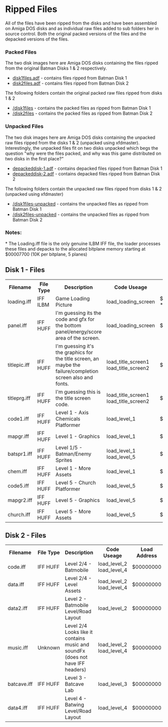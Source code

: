 # Ripped Files
All of the files have been ripped from the disks and have been assembled on Amiga DOS disks and as individual raw files added to sub folders her in source control. Both the original packed versions of the files and the depacked versions of the files.

### Packed Files
The two disk images here are Amiga DOS disks containing the files ripped from the original Batman Disks 1 & 2 respectively.
 - [disk1files.adf](./disk1files.adf) - contains files ripped from Batman Disk 1
 - [disk2files.adf](./disk2files.adf) - contains files ripped from Batman Disk 2 

The following folders contain the original packed raw files ripped from disks 1 & 2
 - [/disk1files](./disk1files/) - contains the packed files as ripped from Batman Disk 1
 - [/disk2files](./disk2files/) - contains the packed files as ripped from Batman Disk 2

### Unpacked Files
The two disk images here are Amiga DOS disks containing the unpacked raw files ripped from the disks 1 & 2 (unpacked using xfdmaster). Interestingly, the unpacked files fit on two disks unpacked which begs the question "why were the files packed, and why was this game distributed on two disks in the first place?"
- [depackeddisk-1.adf](./depackeddisk-1.adf) - contains depacked files ripped from Batman Disk 1
- [depackeddisk-2.adf](./depackeddisk-2.adf) - contains depacked files ripped from Batman Disk 2

The following folders contain the unpacked raw files ripped from disks 1 & 2 (unpacked using xfdmaster)
 - [/disk1files-unpacked](./disk1files-unpacked/) - contains the unpacked files as ripped from Batman Disk 1
 - [/disk2files-unpacked](./disk2files-unpacked/) - contains the unpacked files as ripped from Batman Disk 2 




### Notes:
\* The Loading.iff file is the only genuine ILBM IFF file, the loader processes these files and depacks to the allocated bitplane memory starting at $00007700 (10K per bitplane, 5 planes)

## Disk 1 - Files
<table>
<tr>
    <th>Filename</th><th>File Type</th><th>Description</th><th>Code Useage</th><th>Load Address</th>
</tr>
<tr>
    <td>loading.iff</td><td>IFF ILBM</td><td>Game Loading Picture</td><td>load_loading_screen</td><td>$00007700 *</td>
</tr>
<tr>
    <td>panel.iff</td><td>IFF HUFF</td><td>I'm guessing its the code and gfx for the bottom panel/energy/score area of the screen.</td><td>load_loading_screen</td><td>$0007C7FC </td>
</tr>
<tr>
    <td>titlepic.iff</td><td>IFF HUFF</td><td>I'm guessing it's the graphics for the title screen, an maybe the failure/completion screen also and fonts.</td><td>load_title_screen1 <br/> load_title_screen2</td><td>$00000000</td>
</tr>
<tr>
    <td>titleprg.iff</td><td>IFF HUFF</td><td>I'm guessing this is the title screen code.</td><td>load_title_screen1 <br/> load_title_screen2</td><td>$00000000</td>
</tr>
<tr>
    <td>code1.iff</td><td>IFF HUFF</td><td>Level 1 - Axis Chemicals Platformer</td><td>load_level_1</td><td>$00000000</td>
</tr>
<tr>
    <td>mapgr.iff</td><td>IFF HUFF</td><td>Level 1 - Graphics</td><td>load_level_1</td><td>$00000000</td>
</tr>
<tr>
    <td>batspr1.iff</td><td>IFF HUFF</td><td> Level 1/5 - Batman/Enemy Sprites</td><td>load_level_1 <br/> load_level_5</td><td>$00000000</td>
</tr>
<tr>
    <td>chem.iff</td><td>IFF HUFF</td><td>Level 1 - More Assets</td><td>load_level_1</td><td>$00000000</td>
</tr>
<tr>
    <td>code5.iff</td><td>IFF HUFF</td><td>Level 5 - Church Platformer</td><td>load_level_5</td><td>$00000000</td>
</tr>
<tr>
    <td>mapgr2.iff</td><td>IFF HUFF</td><td>Level 5 - Graphics</td><td>load_level_5</td><td>$00000000</td>
</tr>
<tr>
    <td>church.iff</td><td>IFF HUFF</td><td>Level 5 - More Assets</td><td>load_level_5</td><td>$00000000</td>
</tr>
</table>



## Disk 2 - Files
<table>
<tr>
    <th>Filename</th><th>File Type</th><th>Description</th><th>Code Useage</th><th>Load Address</th>
</tr>
<tr>
    <td>code.iff</td><td>IFF HUFF</td><td>Level 2/4 - Batmobile</td><td>load_level_2 <br/> load_level_4</td><td>$00000000</td>
</tr>
<tr>
    <td>data.iff</td><td>IFF HUFF</td><td>Level 2/4 - Level Assets</td><td>load_level_2 <br/> load_level_4</td><td>$00000000</td>
</tr>
<tr>
    <td>data2.iff</td><td>IFF HUFF</td><td>Level 2 - Batmobile Level/Road Layout</td><td>load_level_2</td><td>$00000000</td>
</tr>
<tr>
    <td>music.iff</td><td>Unknown</td><td>Level 2/4 Looks like it contains music and soundFx (does not have IFF headers)</td><td>load_level_2 <br/> load_level_4</td><td>$00000000</td>
</tr>
<tr>
    <td>batcave.iff</td><td>IFF HUFF</td><td>Level 3 - Batcave Lab</td><td>load_level_3</td><td>$00000000</td>
</tr>
<tr>
    <td>data4.iff</td><td>IFF HUFF</td><td>Level 4 - Batwing Level/Road Layout</td><td>load_level_4</td><td>$00000000</td>
</tr>
</table>

 

